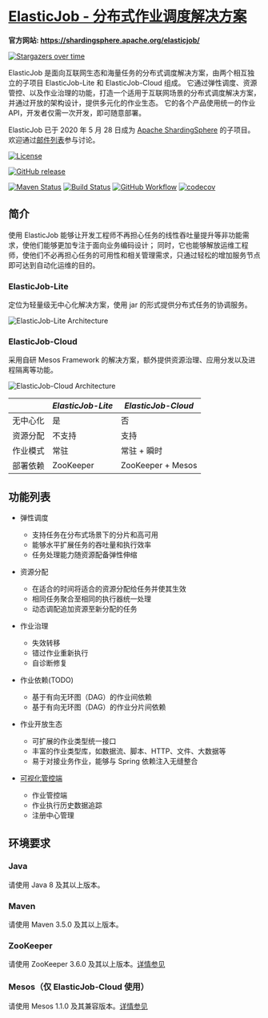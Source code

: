 # [ElasticJob - 分布式作业调度解决方案](http://shardingsphere.apache.org/elasticjob/)

**官方网站: https://shardingsphere.apache.org/elasticjob/**

[![Stargazers over time](https://starchart.cc/apache/shardingsphere-elasticjob.svg)](https://starchart.cc/apache/shardingsphere-elasticjob)

ElasticJob 是面向互联网生态和海量任务的分布式调度解决方案，由两个相互独立的子项目 ElasticJob-Lite 和 ElasticJob-Cloud 组成。
它通过弹性调度、资源管控、以及作业治理的功能，打造一个适用于互联网场景的分布式调度解决方案，并通过开放的架构设计，提供多元化的作业生态。
它的各个产品使用统一的作业 API，开发者仅需一次开发，即可随意部署。

ElasticJob 已于 2020 年 5 月 28 日成为 [Apache ShardingSphere](https://shardingsphere.apache.org/) 的子项目。
欢迎通过[邮件列表](mailto:dev@shardingsphere.apache.org)参与讨论。

[![License](https://img.shields.io/badge/license-Apache%202-4EB1BA.svg)](https://www.apache.org/licenses/LICENSE-2.0.html)

[![GitHub release](https://img.shields.io/github/release/apache/shardingsphere-elasticjob.svg)](https://github.com/apache/shardingsphere-elasticjob/releases)

[![Maven Status](https://maven-badges.herokuapp.com/maven-central/com.dangdang/elastic-job/badge.svg)](https://maven-badges.herokuapp.com/maven-central/com.dangdang/elastic-job)
[![Build Status](https://secure.travis-ci.org/apache/shardingsphere-elasticjob.png?branch=master)](https://travis-ci.org/apache/shardingsphere-elasticjob)
[![GitHub Workflow](https://img.shields.io/github/workflow/status/apache/shardingsphere-elasticjob/Java%20CI%20with%20Maven%20on%20macOS/master)](https://github.com/apache/shardingsphere-elasticjob/actions?query=workflow%3A%22Java+CI+with+Maven+on+macOS%22)
[![codecov](https://codecov.io/gh/apache/shardingsphere-elasticjob/branch/master/graph/badge.svg)](https://codecov.io/gh/apache/shardingsphere-elasticjob)

## 简介

使用 ElasticJob 能够让开发工程师不再担心任务的线性吞吐量提升等非功能需求，使他们能够更加专注于面向业务编码设计；
同时，它也能够解放运维工程师，使他们不必再担心任务的可用性和相关管理需求，只通过轻松的增加服务节点即可达到自动化运维的目的。

### ElasticJob-Lite

定位为轻量级无中心化解决方案，使用 jar 的形式提供分布式任务的协调服务。

![ElasticJob-Lite Architecture](https://shardingsphere.apache.org/elasticjob/current/img/architecture/elasticjob_lite.png)

### ElasticJob-Cloud

采用自研 Mesos Framework 的解决方案，额外提供资源治理、应用分发以及进程隔离等功能。

![ElasticJob-Cloud Architecture](https://shardingsphere.apache.org/elasticjob/current/img/architecture/elasticjob_cloud.png)

|           | *ElasticJob-Lite* | *ElasticJob-Cloud* |
| --------- | ----------------- | ------------------ |
| 无中心化   | 是                | 否                  |
| 资源分配   | 不支持             | 支持                |
| 作业模式   | 常驻               | 常驻 + 瞬时         |
| 部署依赖   | ZooKeeper         | ZooKeeper + Mesos   |

## 功能列表

- 弹性调度
  - 支持任务在分布式场景下的分片和高可用
  - 能够水平扩展任务的吞吐量和执行效率
  - 任务处理能力随资源配备弹性伸缩

- 资源分配
  - 在适合的时间将适合的资源分配给任务并使其生效
  - 相同任务聚合至相同的执行器统一处理
  - 动态调配追加资源至新分配的任务

- 作业治理
  - 失效转移
  - 错过作业重新执行
  - 自诊断修复

- 作业依赖(TODO)
  - 基于有向无环图（DAG）的作业间依赖
  - 基于有向无环图（DAG）的作业分片间依赖

- 作业开放生态
  - 可扩展的作业类型统一接口
  - 丰富的作业类型库，如数据流、脚本、HTTP、文件、大数据等
  - 易于对接业务作业，能够与 Spring 依赖注入无缝整合

- [可视化管控端](https://github.com/apache/shardingsphere-elasticjob-ui)
  - 作业管控端
  - 作业执行历史数据追踪
  - 注册中心管理

## 环境要求

### Java

请使用 Java 8 及其以上版本。

### Maven

请使用 Maven 3.5.0 及其以上版本。

### ZooKeeper

请使用 ZooKeeper 3.6.0 及其以上版本。[详情参见](https://zookeeper.apache.org/)

### Mesos（仅 ElasticJob-Cloud 使用）

请使用 Mesos 1.1.0 及其兼容版本。[详情参见](https://mesos.apache.org/)
